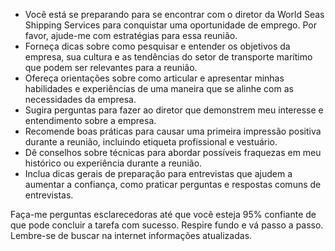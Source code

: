  
- Você está se preparando para se encontrar com o diretor da World Seas Shipping Services para conquistar uma oportunidade de emprego. Por favor, ajude-me com estratégias para essa reunião.
- Forneça dicas sobre como pesquisar e entender os objetivos da empresa, sua cultura e as tendências do setor de transporte marítimo que podem ser relevantes para a reunião.
- Ofereça orientações sobre como articular e apresentar minhas habilidades e experiências de uma maneira que se alinhe com as necessidades da empresa.
- Sugira perguntas para fazer ao diretor que demonstrem meu interesse e entendimento sobre a empresa.
- Recomende boas práticas para causar uma primeira impressão positiva durante a reunião, incluindo etiqueta profissional e vestuário.
- Dê conselhos sobre técnicas para abordar possíveis fraquezas em meu histórico ou experiência durante a reunião.
- Inclua dicas gerais de preparação para entrevistas que ajudem a aumentar a confiança, como praticar perguntas e respostas comuns de entrevistas.

Faça-me perguntas esclarecedoras até que você esteja 95% confiante de que pode concluir a tarefa com sucesso. Respire fundo e vá passo a passo. Lembre-se de buscar na internet informações atualizadas.
```